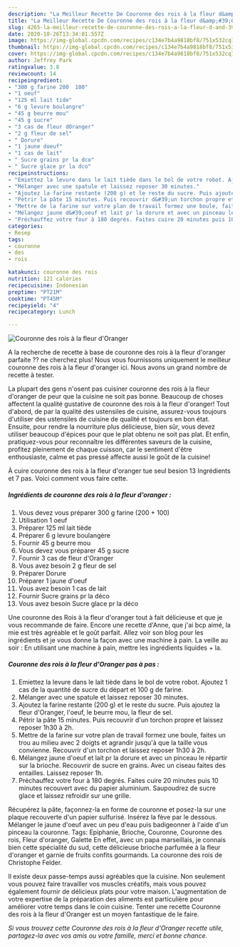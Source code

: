 ```yaml
---
description: "La Meilleur Recette De Couronne des rois à la fleur d&amp;#39;Oranger"
title: "La Meilleur Recette De Couronne des rois à la fleur d&amp;#39;Oranger"
slug: 4265-la-meilleur-recette-de-couronne-des-rois-a-la-fleur-d-and-39-oranger
date: 2020-10-26T13:34:01.557Z
image: https://img-global.cpcdn.com/recipes/c134e7b4a9818bf8/751x532cq70/couronne-des-rois-a-la-fleur-doranger-photo-principale-de-la-recette.jpg
thumbnail: https://img-global.cpcdn.com/recipes/c134e7b4a9818bf8/751x532cq70/couronne-des-rois-a-la-fleur-doranger-photo-principale-de-la-recette.jpg
cover: https://img-global.cpcdn.com/recipes/c134e7b4a9818bf8/751x532cq70/couronne-des-rois-a-la-fleur-doranger-photo-principale-de-la-recette.jpg
author: Jeffrey Park
ratingvalue: 3.8
reviewcount: 14
recipeingredient:
- "300 g farine 200  100"
- "1 oeuf"
- "125 ml lait tide"
- "6 g levure boulangre"
- "45 g beurre mou"
- "45 g sucre"
- "3 cas de fleur dOranger"
- "2 g fleur de sel"
- " Dorure"
- "1 jaune doeuf"
- "1 cas de lait"
- " Sucre grains pr la dco"
- " Sucre glace pr la dco"
recipeinstructions:
- "Emiettez la levure dans le lait tiède dans le bol de votre robot. Ajoutez 1 cas de la quantité de sucre du départ et 100 g de farine."
- "Mélanger avec une spatule et laissez reposer 30 minutes."
- "Ajoutez la farine restante (200 g) et le reste du sucre. Puis ajoutez la fleur d&#39;Oranger, l&#39;oeuf, le beurre mou, la fleur de sel."
- "Pétrir la pâte 15 minutes. Puis recouvrir d&#39;un torchon propre et laissez reposer 1h30 à 2h."
- "Mettre de la farine sur votre plan de travail formez une boule, faites un trou au milieu avec 2 doigts et agrandir jusqu&#39;à que la taille vous convienne. Recouvrir d&#39;un torchon et laissez reposer 1h30 à 2h."
- "Mélangez jaune d&#39;oeuf et lait pr la dorure et avec un pinceau le répartir sur la brioche. Recouvrir de sucre en grains. Avec un ciseau faites des entailles. Laissez reposer 1h."
- "Préchauffez votre four à 180 degrés. Faites cuire 20 minutes puis 10 minutes recouvert avec du papier aluminium. Saupoudrez de sucre glace et laissez refroidir sur une grille."
categories:
- Resep
tags:
- couronne
- des
- rois

katakunci: couronne des rois 
nutrition: 121 calories
recipecuisine: Indonesian
preptime: "PT21M"
cooktime: "PT45M"
recipeyield: "4"
recipecategory: Lunch

---
```



![Couronne des rois à la fleur d&#39;Oranger](https://img-global.cpcdn.com/recipes/c134e7b4a9818bf8/751x532cq70/couronne-des-rois-a-la-fleur-doranger-photo-principale-de-la-recette.jpg)

A la recherche de recette à base de couronne des rois à la fleur d&#39;oranger parfaite ?? ne cherchez plus! Nous vous fournissons uniquement le meilleur couronne des rois à la fleur d&#39;oranger ici. Nous avons un grand nombre de recette à tester.

La plupart des gens n'osent pas cuisiner couronne des rois à la fleur d&#39;oranger de peur que la cuisine ne soit pas bonne. Beaucoup de choses affectent la qualité gustative de couronne des rois à la fleur d&#39;oranger! Tout d'abord, de par la qualité des ustensiles de cuisine, assurez-vous toujours d'utiliser des ustensiles de cuisine de qualité et toujours en bon état. Ensuite, pour rendre la nourriture plus délicieuse, bien sûr, vous devez utiliser beaucoup d'épices pour que le plat obtenu ne soit pas plat. Et enfin, pratiquez-vous pour reconnaître les différentes saveurs de la cuisine, profitez pleinement de chaque cuisson, car le sentiment d'être enthousiaste, calme et pas pressé affecte aussi le goût de la cuisine!

<!--inarticleads1-->

À cuire couronne des rois à la fleur d&#39;oranger tue seul besion 13 Ingrédients et 7 pas. Voici comment vous faire cette.

##### Ingrédients de couronne des rois à la fleur d&#39;oranger :

1. Vous devez vous préparer 300 g farine (200 + 100)
1. Utilisation 1 oeuf
1. Préparer 125 ml lait tiède
1. Préparer 6 g levure boulangère
1. Fournir 45 g beurre mou
1. Vous devez vous préparer 45 g sucre
1. Fournir 3 cas de fleur d&#39;Oranger
1. Vous avez besoin 2 g fleur de sel
1. Préparer  Dorure
1. Préparer 1 jaune d&#39;oeuf
1. Vous avez besoin 1 cas de lait
1. Fournir  Sucre grains pr la déco
1. Vous avez besoin  Sucre glace pr la déco


Une couronne des Rois à la fleur d&#39;oranger tout à fait délicieuse et que je vous recommande de faire. Encore une recette d&#39;Anne, que j&#39;ai bcp aimé, la mie est très agréable et le goût parfait. Allez voir son blog pour les ingrédients et je vous donne la façon avec une machine à pain. La veille au soir : En utilisant une machine à pain, mettre les ingrédients liquides + la. 

<!--inarticleads2-->

##### Couronne des rois à la fleur d&#39;Oranger pas à pas :

1. Emiettez la levure dans le lait tiède dans le bol de votre robot. Ajoutez 1 cas de la quantité de sucre du départ et 100 g de farine.
1. Mélanger avec une spatule et laissez reposer 30 minutes.
1. Ajoutez la farine restante (200 g) et le reste du sucre. Puis ajoutez la fleur d&#39;Oranger, l&#39;oeuf, le beurre mou, la fleur de sel.
1. Pétrir la pâte 15 minutes. Puis recouvrir d&#39;un torchon propre et laissez reposer 1h30 à 2h.
1. Mettre de la farine sur votre plan de travail formez une boule, faites un trou au milieu avec 2 doigts et agrandir jusqu&#39;à que la taille vous convienne. Recouvrir d&#39;un torchon et laissez reposer 1h30 à 2h.
1. Mélangez jaune d&#39;oeuf et lait pr la dorure et avec un pinceau le répartir sur la brioche. Recouvrir de sucre en grains. Avec un ciseau faites des entailles. Laissez reposer 1h.
1. Préchauffez votre four à 180 degrés. Faites cuire 20 minutes puis 10 minutes recouvert avec du papier aluminium. Saupoudrez de sucre glace et laissez refroidir sur une grille.


Récupérez la pâte, façonnez-la en forme de couronne et posez-la sur une plaque recouverte d&#39;un papier sulfurisé. Insérez la fève par le dessous. Mélanger le jaune d&#39;oeuf avec un peu d&#39;eau puis badigeonner à l&#39;aide d&#39;un pinceau la couronne. Tags: Epiphanie, Brioche, Couronne, Couronne des rois, Fleur d&#39;oranger, Galette En effet, avec un papa marseillais, je connais bien cette spécialité du sud, cette délicieuse brioche parfumée à la fleur d&#39;oranger et garnie de fruits confits gourmands. La couronne des rois de Christophe Felder. 

<!--inarticleads1-->

<p>
Il existe deux passe-temps aussi agréables que la cuisine. Non seulement vous pouvez faire travailler vos muscles créatifs, mais vous pouvez également fournir de délicieux plats pour votre maison. L'augmentation de votre expertise de la préparation des aliments est particulière pour améliorer votre temps dans le coin cuisine. Tenter une recette Couronne des rois à la fleur d&#39;Oranger est un moyen fantastique de le faire.
</p>

<p>
<i>Si vous trouvez cette Couronne des rois à la fleur d&#39;Oranger recette utile, partagez-la avec vos amis ou votre famille, merci et bonne chance.</i>
</p>
